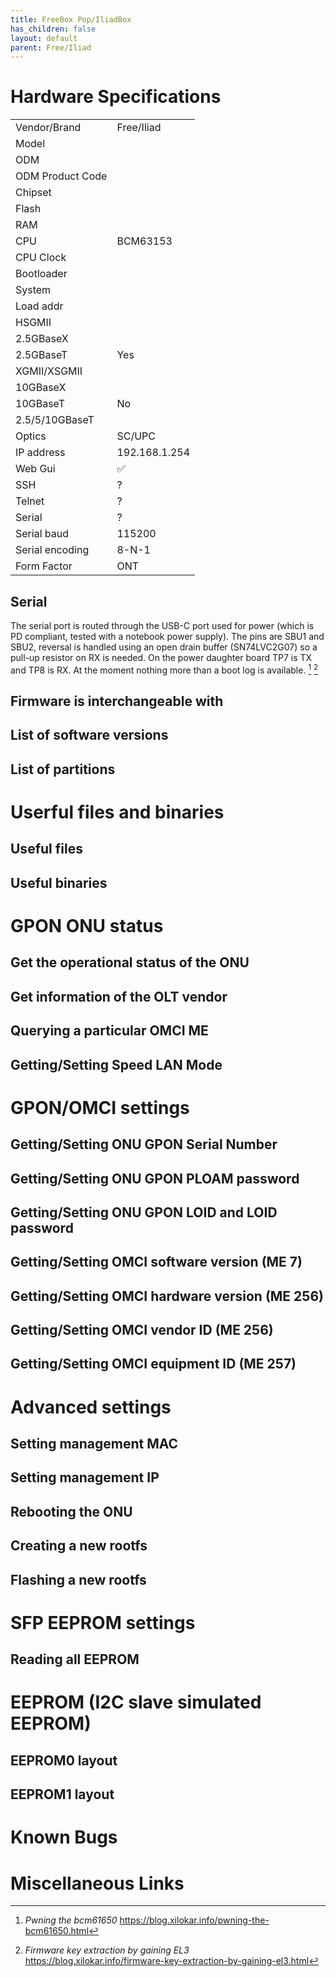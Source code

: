 ```yaml
---
title: FreeBox Pop/IliadBox
has_children: false
layout: default
parent: Free/Iliad
---
```


# Hardware Specifications

|                  |                                         |
| ---------------- | --------------------------------------- |
| Vendor/Brand     | Free/Iliad                              |
| Model            |                                         |
| ODM              |                                         |
| ODM Product Code |                                         |
| Chipset          |                                         |
| Flash            |                                         |
| RAM              |                                         |
| CPU              | BCM63153                                |
| CPU Clock        |                                         |
| Bootloader       |                                         |
| System           |                                         |
| Load addr        |                                         |
| HSGMII           |                                         |
| 2.5GBaseX        |                                         |
| 2.5GBaseT        | Yes                                     |
| XGMII/XSGMII     |                                         |
| 10GBaseX         |                                         |
| 10GBaseT         | No                                      |
| 2.5/5/10GBaseT   |                                         |
| Optics           | SC/UPC                                  |
| IP address       | 192.168.1.254                           |
| Web Gui          | ✅                                      |
| SSH              | ?                                       |
| Telnet           | ?                                       |
| Serial           | ?                                       |
| Serial baud      | 115200                                  |
| Serial encoding  | 8-N-1                                   |
| Form Factor      | ONT                                     |

## Serial

The serial port is routed through the USB-C port used for power (which is PD compliant, tested with a notebook power supply). The pins are SBU1 and SBU2, reversal is handled using an open drain buffer (SN74LVC2G07) so a pull-up resistor on RX is needed. On the power daughter board TP7 is TX and TP8 is RX.
At the moment nothing more than a boot log is available. [^bcm61650hack] [^freeboxhack]

## Firmware is interchangeable with

## List of software versions

## List of partitions

# Userful files and binaries

## Useful files

## Useful binaries

# GPON ONU status

## Get the operational status of the ONU

## Get information of the OLT vendor

## Querying a particular OMCI ME

## Getting/Setting Speed LAN Mode

# GPON/OMCI settings

## Getting/Setting ONU GPON Serial Number

## Getting/Setting ONU GPON PLOAM password

## Getting/Setting ONU GPON LOID and LOID password

## Getting/Setting OMCI software version (ME 7)

## Getting/Setting OMCI hardware version (ME 256)

## Getting/Setting OMCI vendor ID (ME 256)

## Getting/Setting OMCI equipment ID (ME 257)

# Advanced settings

## Setting management MAC

## Setting management IP

## Rebooting the ONU

## Creating a new rootfs

## Flashing a new rootfs

# SFP EEPROM settings

## Reading all EEPROM

# EEPROM (I2C slave simulated EEPROM)

## EEPROM0 layout

## EEPROM1 layout

# Known Bugs

# Miscellaneous Links

[^bcm61650hack]: *Pwning the bcm61650* https://blog.xilokar.info/pwning-the-bcm61650.html
[^freeboxhack]: *Firmware key extraction by gaining EL3* https://blog.xilokar.info/firmware-key-extraction-by-gaining-el3.html
